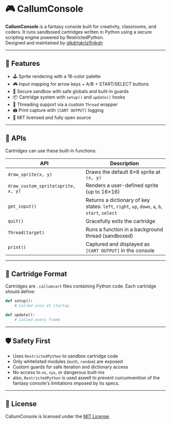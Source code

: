 



# 🎮 CallumConsole

**CallumConsole** is a fantasy console built for creativity, classrooms, and coders. It runs sandboxed cartridges written in Python using a secure scripting engine powered by RestrictedPython.  
Designed and maintained by [glkdrlgkrlzflnjkgh](https://github.com/glkdrlgkrlzflnjkgh)

---

## 🚀 Features

- 🕹️ Sprite rendering with a 16-color palette  
- 🎮 Input mapping for arrow keys + A/B + START/SELECT buttons  
- 🧠 Secure sandbox with safe globals and built-in guards  
- 📦 Cartridge system with `setup()` and `update()` hooks  
- 🧵 Threading support via a custom `Thread` wrapper  
- 🖨️ Print capture with `[CART OUTPUT]` logging  
- 🧱 MIT licensed and fully open source

---

## 📘 APIs

Cartridges can use these built-in functions:

| API | Description |
|-----|-------------|
| `draw_sprite(x, y)` | Draws the default 8×8 sprite at `(x, y)` |
| `draw_custom_sprite(sprite, x, y)` | Renders a user-defined sprite (up to 16×16) |
| `get_input()` | Returns a dictionary of key states: `left`, `right`, `up`, `down`, `a`, `b`, `start`, `select` |
| `quit()` | Gracefully exits the cartridge |
| `Thread(target)` | Runs a function in a background thread (sandboxed) |
| `print()` | Captured and displayed as `[CART OUTPUT]` in the console |


---

## 📂 Cartridge Format

Cartridges are `.callumcart` files containing Python code. Each cartridge should define:

```python
def setup():
    # Called once at startup

def update():
    # Called every frame
```

---

## 🛡️ Safety First

- Uses `RestrictedPython` to sandbox cartridge code  
- Only whitelisted modules (`math`, `random`) are exposed
- Custom guards for safe iteration and dictionary access  
- No access to `os`, `sys`, or dangerous built-ins
- also, `RestrictedPython` is used aswell to prevent curcumvention of the fantasy console's limitations imposed by its specs. 

---

## 📜 License

CallumConsole is licensed under the [MIT License](LICENSE).


